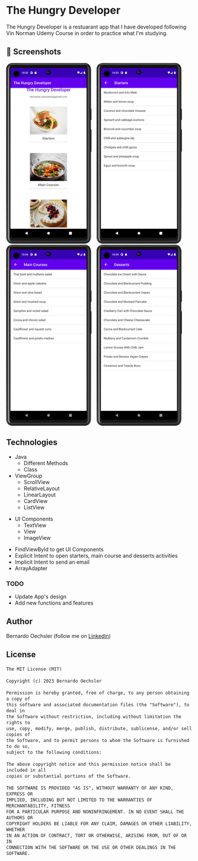 # The Hungry Developer
The Hungry Developer is a restuarant app that I have developed following Vin Norman Udemy Course in order to practice what I'm studying.

## :camera_flash: Screenshots
<!-- You can add more screenshots here if you like -->
<img src="mainmenu.png" width="230">&emsp;<img src="startersmenu.png" width="230">&emsp;<img src="maincourses.png" width="230">&emsp;<img src="desserts.png" width="230">

## Technologies
* Java
  - Different Methods
  - Class
* ViewGroup
    * ScrollView
    * RelativeLayout   
    * LinearLayout 
    * CardView
    * ListView
- UI Components
    - TextView
    - View
    - ImageView
* FindViewById to get UI Components
* Explicit Intent to open starters, main course and desserts activities
* Implicit Intent to send an email
* ArrayAdapter


### TODO
- Update App's design
- Add new functions and features

## Author
Bernardo Oechsler (follow me on [Linkedin](https://www.linkedin.com/in/bernardo-oechsler-b84995194))

## License
```
The MIT License (MIT)

Copyright (c) 2023 Bernardo Oechsler

Permission is hereby granted, free of charge, to any person obtaining a copy of
this software and associated documentation files (the "Software"), to deal in
the Software without restriction, including without limitation the rights to
use, copy, modify, merge, publish, distribute, sublicense, and/or sell copies of
the Software, and to permit persons to whom the Software is furnished to do so,
subject to the following conditions:

The above copyright notice and this permission notice shall be included in all
copies or substantial portions of the Software.

THE SOFTWARE IS PROVIDED "AS IS", WITHOUT WARRANTY OF ANY KIND, EXPRESS OR
IMPLIED, INCLUDING BUT NOT LIMITED TO THE WARRANTIES OF MERCHANTABILITY, FITNESS
FOR A PARTICULAR PURPOSE AND NONINFRINGEMENT. IN NO EVENT SHALL THE AUTHORS OR
COPYRIGHT HOLDERS BE LIABLE FOR ANY CLAIM, DAMAGES OR OTHER LIABILITY, WHETHER
IN AN ACTION OF CONTRACT, TORT OR OTHERWISE, ARISING FROM, OUT OF OR IN
CONNECTION WITH THE SOFTWARE OR THE USE OR OTHER DEALINGS IN THE SOFTWARE.
